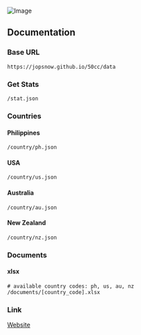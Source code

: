 ![Image](https://i.imgur.com/oLX7LK1.png)
## Documentation

### Base URL
```
https://jopsnow.github.io/50cc/data
```
### Get Stats
```
/stat.json
```
### Countries
#### Philippines
```
/country/ph.json
```
#### USA
```
/country/us.json
```
#### Australia
```
/country/au.json
```
#### New Zealand
```
/country/nz.json
```

### Documents 
#### xlsx
```
# available country codes: ph, us, au, nz
/documents/[country_code].xlsx
```

### Link
[Website](http://165.22.53.61/linkscraper/)

